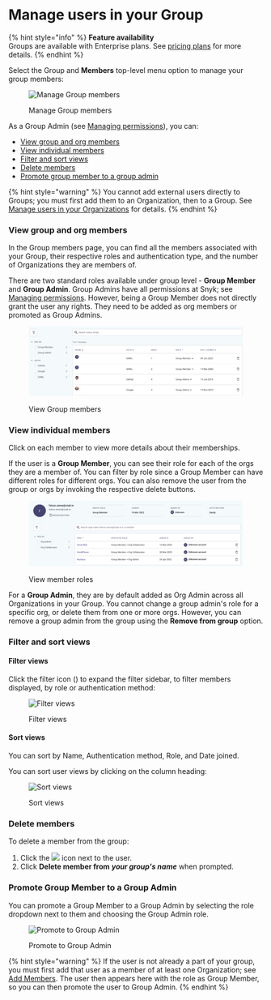 # Manage users in your Group

{% hint style="info" %}
**Feature availability**\
Groups are available with Enterprise plans. See [pricing plans](https://snyk.io/plans/) for more details.
{% endhint %}

Select the Group and **Members** top-level menu option to manage your group members:

<figure><img src="../../.gitbook/assets/snyk-group-member.png" alt="Manage Group members"><figcaption><p>Manage Group members</p></figcaption></figure>

As a Group Admin (see [Managing permissions](managing-permissions.md)), you can:

* [View group and org members](manage-users-in-your-organizations-1.md#view-group-and-org-members)
* [View individual members](manage-users-in-your-organizations-1.md#view-individual-members)
* [Filter and sort views](manage-users-in-your-organizations-1.md#filter-and-sort-views)
* [Delete members](manage-users-in-your-organizations-1.md#delete-members)
* [Promote group member to a group admin](manage-users-in-your-organizations-1.md#promote-group-member-to-a-group-admin)

{% hint style="warning" %}
You cannot add external users directly to Groups; you must first add them to an Organization, then to a Group. See [Manage users in your Organizations](manage-users-in-your-organizations.md) for details.
{% endhint %}

### View group and org members

In the Group members page, you can find all the members associated with your Group, their respective roles and authentication type, and the number of Organizations they are members of.

There are two standard roles available under group level - **Group Member** and **Group Admin**. Group Admins have all permissions at Snyk; see [Managing permissions](managing-permissions.md). However, being a Group Member does not directly grant the user any rights. They need to be added as org members or promoted as Group Admins.

<figure><img src="../../.gitbook/assets/image (250).png" alt="View Group members"><figcaption><p>View Group members</p></figcaption></figure>

### View individual members

Click on each member to view more details about their memberships.

If the user is a **Group Member**, you can see their role for each of the orgs they are a member of. You can filter by role since a Group Member can have different roles for different orgs. You can also remove the user from the group or orgs by invoking the respective delete buttons.

<figure><img src="../../.gitbook/assets/image (398).png" alt="View member roles"><figcaption><p>View member roles</p></figcaption></figure>

For a **Group Admin**, they are by default added as Org Admin across all Organizations in your Group. You cannot change a group admin's role for a specific org, or delete them from one or more orgs. However, you can remove a group admin from the group using the **Remove from group** option.

### Filter and sort views

#### Filter views

Click the filter icon (<img src="../../.gitbook/assets/Screenshot 2022-03-11 at 08.47.59.png" alt="" data-size="line">) to expand the filter sidebar, to filter members displayed, by role or authentication method:

<figure><img src="../../.gitbook/assets/Screenshot 2022-04-26 at 06.33.04.png" alt="Filter views"><figcaption><p>Filter views</p></figcaption></figure>

#### Sort views

You can sort by Name, Authentication method, Role, and Date joined.

You can sort user views by clicking on the column heading:

<figure><img src="../../.gitbook/assets/Screenshot 2022-03-11 at 09.01.07.png" alt="Sort views"><figcaption><p>Sort views</p></figcaption></figure>

### Delete members

To delete a member from the group:

1. Click the ![](<../../.gitbook/assets/Screenshot 2022-03-11 at 08.05.56.png>) icon next to the user.
2. Click **Delete member from** _**your group's name**_ when prompted.

### Promote Group Member to a Group Admin

You can promote a Group Member to a Group Admin by selecting the role dropdown next to them and choosing the Group Admin role.

<figure><img src="../../.gitbook/assets/Screenshot 2022-08-09 at 12.40.00.png" alt="Promote to Group Admin"><figcaption><p>Promote to Group Admin</p></figcaption></figure>

{% hint style="warning" %}
If the user is not already a part of your group, you must first add that user as a member of at least one Organization; see [Add Members](manage-users-in-your-organizations.md#add-members). The user then appears here with the role as Group Member, so you can then promote the user to Group Admin.
{% endhint %}
